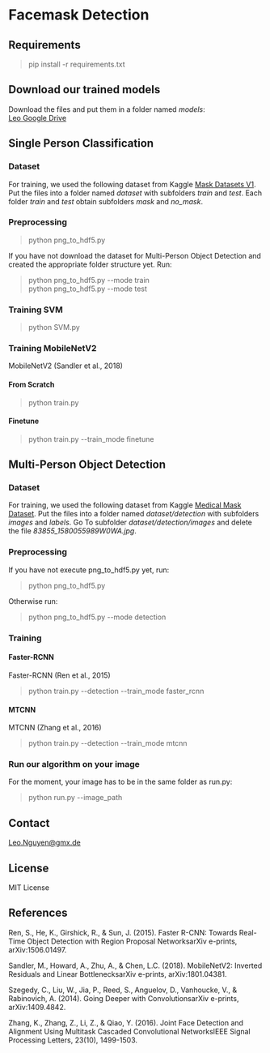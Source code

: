 # Facemask Detection

## Requirements
> pip install -r requirements.txt

## Download our trained models
Download the files and put them in a folder named *models*:  
[Leo Google Drive](https://drive.google.com/drive/folders/1mNLF0mBMC64I9OA9Diw6tB6N5XYBHOK_?usp=sharing)

## Single Person Classification

### Dataset
For training, we used the following dataset from Kaggle [Mask Datasets V1](https://www.kaggle.com/ahmetfurkandemr/mask-datasets-v1). Put the files into a folder named *dataset* with subfolders *train* and *test*. Each folder *train* and *test* obtain subfolders *mask* and *no_mask*. 

### Preprocessing
> python png_to_hdf5.py
  
If you have not download the dataset for Multi-Person Object Detection and created the appropriate folder structure yet. Run:  
> python png_to_hdf5.py --mode train  
> python png_to_hdf5.py --mode test

### Training SVM
> python SVM.py

### Training MobileNetV2

MobileNetV2 (Sandler et al., 2018)

#### From Scratch
> python train.py

#### Finetune
> python train.py --train_mode finetune

## Multi-Person Object Detection

### Dataset
For training, we used the following dataset from Kaggle [Medical Mask Dataset](https://www.kaggle.com/shreyashwaghe/medical-mask-dataset). Put the files into a folder named *dataset/detection* with subfolders *images* and *labels*. Go To subfolder *dataset/detection/images* and delete the file *83855_1580055989W0WA.jpg*.

### Preprocessing
If you have not execute png_to_hdf5.py yet, run:  
> python png_to_hdf5.py  

Otherwise run:  
> python png_to_hdf5.py --mode detection

### Training

#### Faster-RCNN
Faster-RCNN (Ren et al., 2015)
> python train.py --detection --train_mode faster_rcnn

#### MTCNN
MTCNN (Zhang et al., 2016)
> python train.py --detection --train_mode mtcnn

### Run our algorithm on your image
For the moment, your image has to be in the same folder as run.py:
> python run.py --image_path <path-to-your-image>

## Contact
Leo.Nguyen@gmx.de

## License
MIT License

## References

Ren, S., He, K., Girshick, R., & Sun, J. (2015). Faster R-CNN: Towards Real-Time Object Detection with Region Proposal NetworksarXiv e-prints, arXiv:1506.01497.  

Sandler, M., Howard, A., Zhu, A., & Chen, L.C. (2018). MobileNetV2: Inverted Residuals and Linear BottlenecksarXiv e-prints, arXiv:1801.04381.  

Szegedy, C., Liu, W., Jia, P., Reed, S., Anguelov, D., Vanhoucke, V., & Rabinovich, A. (2014). Going Deeper with ConvolutionsarXiv e-prints, arXiv:1409.4842.  

Zhang, K., Zhang, Z., Li, Z., & Qiao, Y. (2016). Joint Face Detection and Alignment Using Multitask Cascaded Convolutional NetworksIEEE Signal Processing Letters, 23(10), 1499-1503.  





